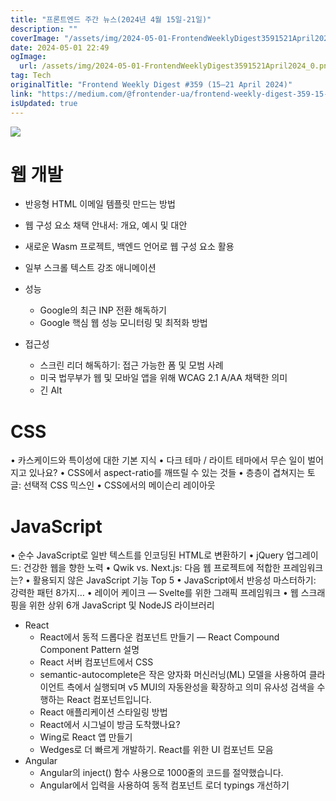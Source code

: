 ```yaml
---
title: "프론트엔드 주간 뉴스(2024년 4월 15일-21일)"
description: ""
coverImage: "/assets/img/2024-05-01-FrontendWeeklyDigest3591521April2024_0.png"
date: 2024-05-01 22:49
ogImage: 
  url: /assets/img/2024-05-01-FrontendWeeklyDigest3591521April2024_0.png
tag: Tech
originalTitle: "Frontend Weekly Digest #359 (15–21 April 2024)"
link: "https://medium.com/@frontender-ua/frontend-weekly-digest-359-15-21-april-2023-9a1d973d9089"
isUpdated: true
---
```





<img src="/assets/img/2024-05-01-FrontendWeeklyDigest3591521April2024_0.png" />

# 웹 개발

- 반응형 HTML 이메일 템플릿 만드는 방법
- 웹 구성 요소 채택 안내서: 개요, 예시 및 대안
- 새로운 Wasm 프로젝트, 백엔드 언어로 웹 구성 요소 활용
- 일부 스크롤 텍스트 강조 애니메이션

- 성능
   - Google의 최근 INP 전환 해독하기
   - Google 핵심 웹 성능 모니터링 및 최적화 방법

- 접근성
   - 스크린 리더 해독하기: 접근 가능한 폼 및 모범 사례
   - 미국 법무부가 웹 및 모바일 앱을 위해 WCAG 2.1 A/AA 채택한 의미
   - 긴 Alt

<div class="content-ad"></div>

# CSS

• 카스케이드와 특이성에 대한 기본 지식
• 다크 테마 / 라이트 테마에서 무슨 일이 벌어지고 있나요?
• CSS에서 aspect-ratio를 깨뜨릴 수 있는 것들
• 층층이 겹쳐지는 토글: 선택적 CSS 믹스인
• CSS에서의 메이슨리 레이아웃

# JavaScript

• 순수 JavaScript로 일반 텍스트를 인코딩된 HTML로 변환하기
• jQuery 업그레이드: 건강한 웹을 향한 노력
• Qwik vs. Next.js: 다음 웹 프로젝트에 적합한 프레임워크는?
• 활용되지 않은 JavaScript 기능 Top 5
• JavaScript에서 반응성 마스터하기: 강력한 패턴 8가지…
• 레이어 케이크 — Svelte를 위한 그래픽 프레임워크
• 웹 스크래핑을 위한 상위 6개 JavaScript 및 NodeJS 라이브러리

<div class="content-ad"></div>

- React
  - React에서 동적 드롭다운 컴포넌트 만들기 — React Compound Component Pattern 설명
  - React 서버 컴포넌트에서 CSS
  - semantic-autocomplete은 작은 양자화 머신러닝(ML) 모델을 사용하여 클라이언트 측에서 실행되며 v5 MUI의 자동완성을 확장하고 의미 유사성 검색을 수행하는 React 컴포넌트입니다.
  - React 애플리케이션 스타일링 방법
  - React에서 시그널이 방금 도착했나요?
  - Wing로 React 앱 만들기
  - Wedges로 더 빠르게 개발하기. React를 위한 UI 컴포넌트 모음
- Angular
  - Angular의 inject() 함수 사용으로 1000줄의 코드를 절약했습니다.
  - Angular에서 입력을 사용하여 동적 컴포넌트 로더 typings 개선하기